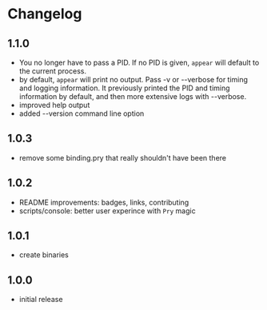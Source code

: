 # Changelog

## 1.1.0

- You no longer have to pass a PID. If no PID is given, `appear` will default
  to the current process.
- by default, `appear` will print no output. Pass -v or --verbose for timing
  and logging information. It previously printed the PID and timing
  information by default, and then more extensive logs with --verbose.
- improved help output
- added --version command line option

## 1.0.3

- remove some binding.pry that really shouldn't have been there

## 1.0.2

- README improvements: badges, links, contributing
- scripts/console: better user experince with `Pry` magic

## 1.0.1

- create binaries

## 1.0.0

- initial release
